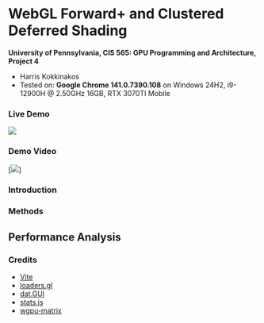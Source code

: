 WebGL Forward+ and Clustered Deferred Shading
======================

**University of Pennsylvania, CIS 565: GPU Programming and Architecture, Project 4**

* Harris Kokkinakos
* Tested on: **Google Chrome 141.0.7390.108** on
  Windows 24H2, i9-12900H @ 2.50GHz 16GB, RTX 3070TI Mobile

### Live Demo

[![](img/thumb.png)](http://TODO.github.io/Project4-WebGPU-Forward-Plus-and-Clustered-Deferred)

### Demo Video

[![](img/cluster_deferred.gif)]

### Introduction

### Methods

## Performance Analysis

### Credits

- [Vite](https://vitejs.dev/)
- [loaders.gl](https://loaders.gl/)
- [dat.GUI](https://github.com/dataarts/dat.gui)
- [stats.js](https://github.com/mrdoob/stats.js)
- [wgpu-matrix](https://github.com/greggman/wgpu-matrix)
